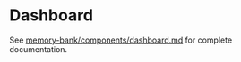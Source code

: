 # Dashboard

See [memory-bank/components/dashboard.md](../../memory-bank/components/dashboard.md) for complete documentation.
